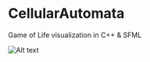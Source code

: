 # CellularAutomata
Game of Life visualization in C++ &amp; SFML


![Alt text](screenshot/gol.png "Game of Life")

